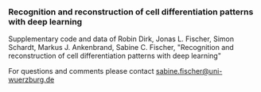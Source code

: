 ### Recognition and reconstruction of cell differentiation patterns with deep learning

Supplementary code and data of Robin Dirk, Jonas L. Fischer, Simon Schardt, Markus J. Ankenbrand, Sabine C. Fischer, "Recognition and reconstruction of cell differentiation patterns with deep learning"

For questions and comments please contact sabine.fischer@uni-wuerzburg.de
